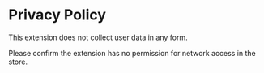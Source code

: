 # Privacy Policy

This extension does not collect user data in any form.

Please confirm the extension has no permission for network access in the store.

